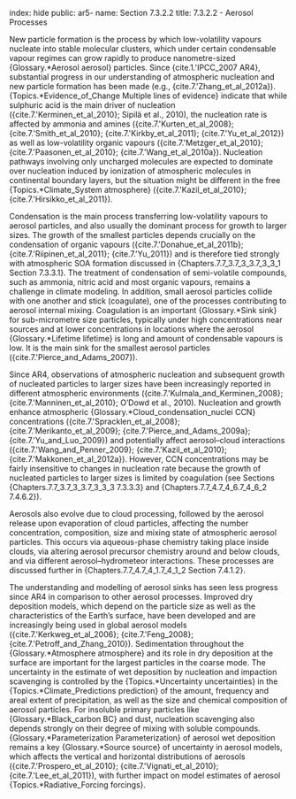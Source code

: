 index: hide
public: ar5-
name: Section 7.3.2.2
title: 7.3.2.2 - Aerosol Processes

New particle formation is the process by which low-volatility vapours nucleate into stable molecular clusters, which under certain condensable vapour regimes can grow rapidly to produce nanometre-sized {Glossary.*Aerosol aerosol} particles. Since {cite.1.'IPCC_2007 AR4}, substantial progress in our understanding of atmospheric nucleation and new particle formation has been made (e.g., {cite.7.'Zhang_et_al_2012a}). {Topics.*Evidence_of_Change Multiple lines of evidence} indicate that while sulphuric acid is the main driver of nucleation ({cite.7.'Kerminen_et_al_2010}; Sipilä et al., 2010), the nucleation rate is affected by ammonia and amines ({cite.7.'Kurten_et_al_2008}; {cite.7.'Smith_et_al_2010}; {cite.7.'Kirkby_et_al_2011}; {cite.7.'Yu_et_al_2012}) as well as low-volatility organic vapours ({cite.7.'Metzger_et_al_2010}; {cite.7.'Paasonen_et_al_2010}; {cite.7.'Wang_et_al_2010a}). Nucleation pathways involving only uncharged molecules are expected to dominate over nucleation induced by ionization of atmospheric molecules in continental boundary layers, but the situation might be different in the free {Topics.*Climate_System atmosphere} ({cite.7.'Kazil_et_al_2010}; {cite.7.'Hirsikko_et_al_2011}).

Condensation is the main process transferring low-volatility vapours to aerosol particles, and also usually the dominant process for growth to larger sizes. The growth of the smallest particles depends crucially on the condensation of organic vapours ({cite.7.'Donahue_et_al_2011b}; {cite.7.'Riipinen_et_al_2011}; {cite.7.'Yu_2011}) and is therefore tied strongly with atmospheric SOA formation discussed in {Chapters.7.7_3.7_3_3.7_3_3_1 Section 7.3.3.1}. The treatment of condensation of semi-volatile compounds, such as ammonia, nitric acid and most organic vapours, remains a challenge in climate modeling. In addition, small aerosol particles collide with one another and stick (coagulate), one of the processes contributing to aerosol internal mixing. Coagulation is an important {Glossary.*Sink sink} for sub-micrometre size particles, typically under high concentrations near sources and at lower concentrations in locations where the aerosol {Glossary.*Lifetime lifetime} is long and amount of condensable vapours is low. It is the main sink for the smallest aerosol particles ({cite.7.'Pierce_and_Adams_2007}).

Since AR4, observations of atmospheric nucleation and subsequent growth of nucleated particles to larger sizes have been increasingly reported in different atmospheric environments ({cite.7.'Kulmala_and_Kerminen_2008}; {cite.7.'Manninen_et_al_2010}; O’Dowd et al., 2010). Nucleation and growth enhance atmospheric {Glossary.*Cloud_condensation_nuclei CCN} concentrations ({cite.7.'Spracklen_et_al_2008}; {cite.7.'Merikanto_et_al_2009}; {cite.7.'Pierce_and_Adams_2009a}; {cite.7.'Yu_and_Luo_2009}) and potentially affect aerosol–cloud interactions ({cite.7.'Wang_and_Penner_2009}; {cite.7.'Kazil_et_al_2010}; {cite.7.'Makkonen_et_al_2012a}). However, CCN concentrations may be fairly insensitive to changes in nucleation rate because the growth of nucleated particles to larger sizes is limited by coagulation (see Sections {Chapters.7.7_3.7_3_3.7_3_3_3 7.3.3.3} and {Chapters.7.7_4.7_4_6.7_4_6_2 7.4.6.2}).

Aerosols also evolve due to cloud processing, followed by the aerosol release upon evaporation of cloud particles, affecting the number concentration, composition, size and mixing state of atmospheric aerosol particles. This occurs via aqueous-phase chemistry taking place inside clouds, via altering aerosol precursor chemistry around and below clouds, and via different aerosol–hydrometeor interactions. These processes are discussed further in {Chapters.7.7_4.7_4_1.7_4_1_2 Section 7.4.1.2}.

The understanding and modelling of aerosol sinks has seen less progress since AR4 in comparison to other aerosol processes. Improved dry deposition models, which depend on the particle size as well as the characteristics of the Earth’s surface, have been developed and are increasingly being used in global aerosol models ({cite.7.'Kerkweg_et_al_2006}; {cite.7.'Feng_2008}; {cite.7.'Petroff_and_Zhang_2010}). Sedimentation throughout the {Glossary.*Atmosphere atmosphere} and its role in dry deposition at the surface are important for the largest particles in the coarse mode. The uncertainty in the estimate of wet deposition by nucleation and impaction scavenging is controlled by the {Topics.*Uncertainty uncertainties} in the {Topics.*Climate_Predictions prediction} of the amount, frequency and areal extent of precipitation, as well as the size and chemical composition of aerosol particles. For insoluble primary particles like {Glossary.*Black_carbon BC} and dust, nucleation scavenging also depends strongly on their degree of mixing with soluble compounds. {Glossary.*Parameterization Parameterization} of aerosol wet deposition remains a key {Glossary.*Source source} of uncertainty in aerosol models, which affects the vertical and horizontal distributions of aerosols ({cite.7.'Prospero_et_al_2010}; {cite.7.'Vignati_et_al_2010}; {cite.7.'Lee_et_al_2011}), with further impact on model estimates of aerosol {Topics.*Radiative_Forcing forcings}.
